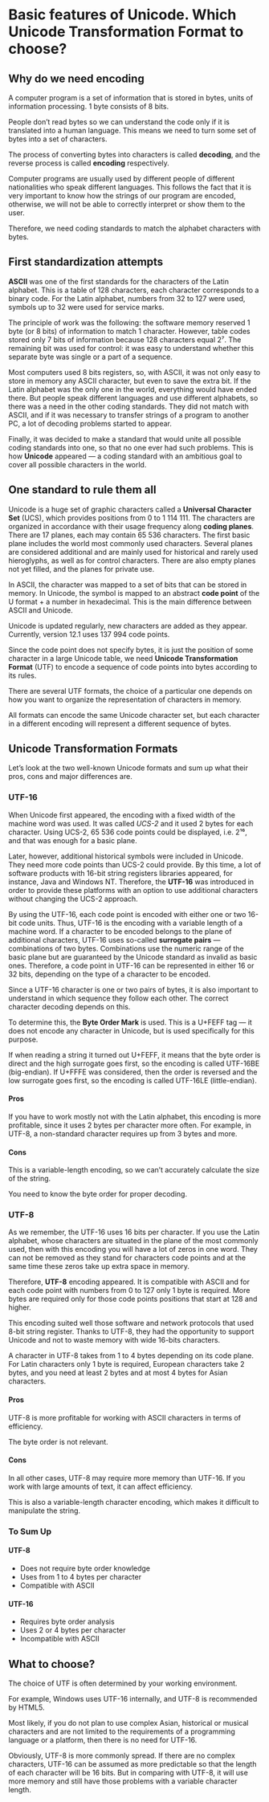 # Basic features of Unicode. Which Unicode Transformation Format to choose?

## Why do we need encoding

A computer program is a set of information that is stored in bytes, units of information processing. 1 byte consists of 8 bits.

People don’t read bytes so we can understand the code only if it is translated into a human language. This means we need to turn some set of bytes into a set of characters.

The process of converting bytes into characters is called **decoding**, and the reverse process is called **encoding** respectively. 

Computer programs are usually used by different people of different nationalities who speak different languages. This follows the fact that it is very important to know how the strings of our program are encoded, otherwise, we will not be able to correctly interpret or show them to the user.

Therefore, we need coding standards to match the alphabet characters with bytes.

## First standardization attempts

**ASCII** was one of the first standards for the characters of the Latin alphabet. This is a table of 128 characters, each character corresponds to a binary code. For the Latin alphabet, numbers from 32 to 127 were used, symbols up to 32 were used for service marks.

The principle of work was the following: the software memory reserved 1 byte (or 8 bits) of information to match 1 character. However, table codes stored only 7 bits of information because 128 characters equal 2⁷. The remaining bit was used for control: it was easy to understand whether this separate byte was single or a part of a sequence.

Most computers used 8 bits registers, so, with ASCII, it was not only easy to store in memory any ASCII character, but even to save the extra bit.
If the Latin alphabet was the only one in the world, everything would have ended there. But people speak different languages and use different alphabets, so there was a need in the other coding standards. They did not match with ASCII, and if it was necessary to transfer strings of a program to another PC, a lot of decoding problems started to appear.

Finally, it was decided to make a standard that would unite all possible coding standards into one, so that no one ever had such problems. This is how **Unicode** appeared — a coding standard with an ambitious goal to cover all possible characters in the world.

## One standard to rule them all

Unicode is a huge set of graphic characters called a **Universal Character Set** (UCS), which provides positions from 0 to 1 114 111. The characters are organized in accordance with their usage frequency along **coding planes**. There are 17 planes, each may contain 65 536 characters. The first basic plane includes the world most commonly used characters. Several planes are considered additional and are mainly used for historical and rarely used hieroglyphs, as well as for control characters. There are also empty planes not yet filled, and the planes for private use.

In ASCII, the character was mapped to a set of bits that can be stored in memory. In Unicode, the symbol is mapped to an abstract **code point** of the U format + a number in hexadecimal. This is the main difference between ASCII and Unicode.

Unicode is updated regularly, new characters are added as they appear. Currently, version 12.1 uses 137 994 code points.

Since the code point does not specify bytes, it is just the position of some character in a large Unicode table, we need **Unicode Transformation Format** (UTF) to encode a sequence of code points into bytes according to its rules.

There are several UTF formats, the choice of a particular one depends on how you want to organize the representation of characters in memory. 

All formats can encode the same Unicode character set, but each character in a different encoding will represent a different sequence of bytes.

## Unicode Transformation Formats

Let’s look at the two well-known Unicode formats and sum up what their pros, cons and major differences are.

### UTF-16

When Unicode first appeared, the encoding with a fixed width of the machine word was used. It was called _UCS-2_ and it used 2 bytes for each character. Using UCS-2, 65 536 code points could be displayed, i.e. 2¹⁶, and that was enough for a basic plane.

Later, however, additional historical symbols were included in Unicode. They need more code points than UCS-2 could provide. By this time, a lot of software products with 16-bit string registers libraries appeared, for instance, Java and Windows NT. Therefore, the **UTF-16** was introduced in order to provide these platforms with an option to use additional characters without changing the UCS-2 approach.

By using the UTF-16, each code point is encoded with either one or two 16-bit code units. Thus, UTF-16 is the encoding with a variable length of a machine word. If a character to be encoded belongs to the plane of additional characters, UTF-16 uses so-called **surrogate pairs** — combinations of two bytes. Combinations use the numeric range of the basic plane but are guaranteed by the Unicode standard as invalid as basic ones. Therefore, a code point in UTF-16 can be represented in either 16 or 32 bits, depending on the type of a character to be encoded.

Since a UTF-16 character is one or two pairs of bytes, it is also important to understand in which sequence they follow each other. The correct character decoding depends on this.

To determine this, the **Byte Order Mark** is used. This is a U+FEFF tag — it does not encode any character in Unicode, but is used specifically for this purpose.

If when reading a string it turned out U+FEFF, it means that the byte order is direct and the high surrogate goes first, so the encoding is called UTF-16BE (big-endian). If U+FFFE was considered, then the order is reversed and the low surrogate goes first, so the encoding is called UTF-16LE (little-endian).

#### Pros

If you have to work mostly not with the Latin alphabet, this encoding is more profitable, since it uses 2 bytes per character more often. For example, in UTF-8, a non-standard character requires up from 3 bytes and more.

#### Cons

This is a variable-length encoding, so we can’t accurately calculate the size of the string.

You need to know the byte order for proper decoding.

### UTF-8

As we remember, the UTF-16 uses 16 bits per character. If you use the Latin alphabet, whose characters are situated in the plane of the most commonly used, then with this encoding you will have a lot of zeros in one word. They can not be removed as they stand for characters code points and at the same time these zeros take up extra space in memory.

Therefore, **UTF-8** encoding appeared. It is compatible with ASCII and for each code point with numbers from 0 to 127 only 1 byte is required. More bytes are required only for those code points positions that start at 128 and higher.

This encoding suited well those software and network protocols that used 8-bit string register. Thanks to UTF-8, they had the opportunity to support Unicode and not to waste memory with wide 16-bits characters.

A character in UTF-8 takes from 1 to 4 bytes depending on its code plane. For Latin characters only 1 byte is required, European characters take 2 bytes, and you need at least 2 bytes and at most 4 bytes for Asian characters.

#### Pros

UTF-8 is more profitable for working with ASCII characters in terms of efficiency.

The byte order is not relevant.

#### Cons

In all other cases, UTF-8 may require more memory than UTF-16. If you work with large amounts of text, it can affect efficiency.

This is also a variable-length character encoding, which makes it difficult to manipulate the string.

### To Sum Up

#### UTF-8

- Does not require byte order knowledge
- Uses from 1 to 4 bytes per character
- Compatible with ASCII

#### UTF-16

- Requires byte order analysis 
- Uses 2 or 4 bytes per character
- Incompatible with ASCII

## What to choose?

The choice of UTF is often determined by your working environment.

For example, Windows uses UTF-16 internally, and UTF-8 is recommended by HTML5.
 
Most likely, if you do not plan to use complex Asian, historical or musical characters and are not limited to the requirements of a programming language or a platform, then there is no need for UTF-16.

Obviously, UTF-8 is more commonly spread. If there are no complex characters, UTF-16 can be assumed as more predictable so that the length of each character will be 16 bits. But in comparing with UTF-8, it will use more memory and still have those problems with a variable character length.
